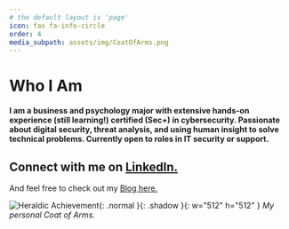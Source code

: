 ```yaml
---
# the default layout is 'page'
icon: fas fa-info-circle
order: 4
media_subpath: assets/img/CoatOfArms.png
---
```


# Who I Am

**I am a business and psychology major with extensive hands-on experience (still learning!) certified (Sec+) in cybersecurity. Passionate about digital security, threat analysis, and using human insight to solve technical problems. Currently open to roles in IT security or support.**

## Connect with me on [LinkedIn.](https://www.linkedin.com/in/zjss/)
And feel free to check out my [Blog here.](https://sites.google.com/view/zjss/home)

![Heraldic Achievement](assets/img/CoatOfArms.png){: .normal }{: .shadow }{: w="512" h="512" }
_My personal Coat of Arms._
